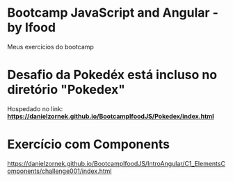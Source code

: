# Bootcamp JavaScript and Angular - by Ifood

Meus exercícios do bootcamp

# Desafio da Pokedéx está incluso no diretório "Pokedex"
Hospedado no link: **https://danielzornek.github.io/BootcampIfoodJS/Pokedex/index.html**

# Exercício com Components

https://danielzornek.github.io/BootcampIfoodJS/IntroAngular/C1_ElementsComponents/challenge001/index.html
